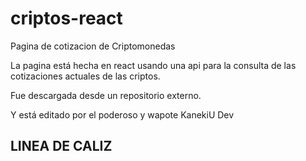 # criptos-react
Pagina de cotizacion de Criptomonedas

La pagina está hecha en react usando una api para la consulta de las cotizaciones actuales de las criptos.

Fue descargada desde un repositorio externo.

Y está editado por el poderoso y wapote KanekiU Dev

## LINEA DE CALIZ
